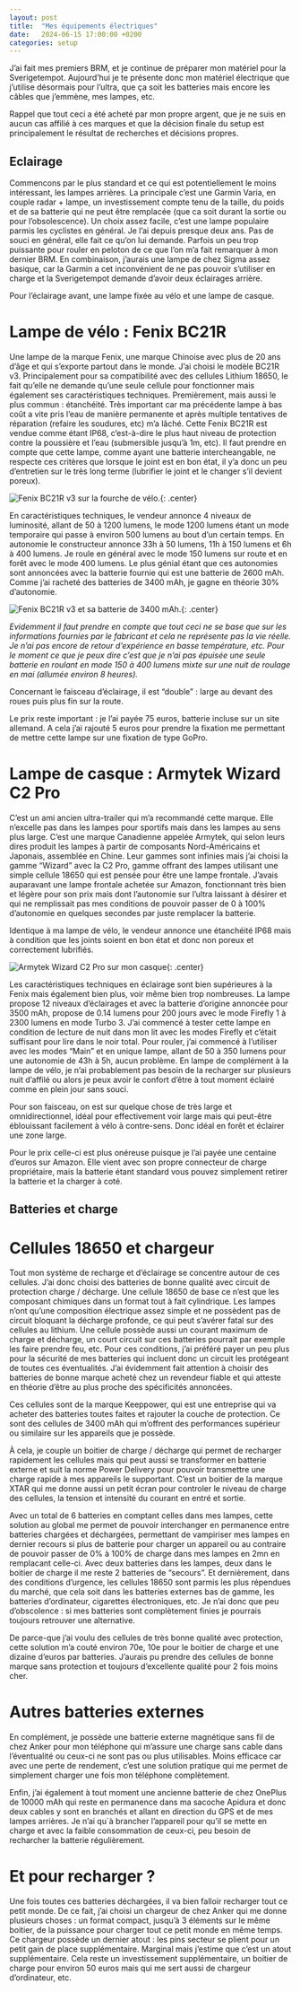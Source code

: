 ```yaml
---
layout: post
title:  "Mes équipements électriques"
date:   2024-06-15 17:00:00 +0200
categories: setup
---
```


J’ai fait mes premiers BRM, et je continue de préparer mon matériel pour la Sverigetempot. Aujourd’hui je te présente donc mon matériel électrique que j’utilise désormais pour l’ultra, que ça soit les batteries mais encore les câbles que j’emmène, mes lampes, etc.

Rappel que tout ceci a été acheté par mon propre argent, que je ne suis en aucun cas affilié à ces marques et que la décision finale du setup est principalement le résultat de recherches et  décisions propres.

## Eclairage

Commencons par le plus standard et ce qui est potentiellement le moins intéressant, les lampes arrières. La principale c’est une Garmin Varia, en couple radar + lampe, un investissement compte tenu de la taille, du poids et de sa batterie qui ne peut être remplacée (que ca soit durant la sortie ou pour l’obsolescence). Un choix assez facile, c’est une lampe populaire parmis les cyclistes en général. Je l’ai depuis presque deux ans. Pas de souci en général, elle fait ce qu’on lui demande. Parfois un peu trop puissante pour rouler en peloton de ce que l’on m’a fait remarquer à mon dernier BRM. En combinaison, j’aurais une lampe de chez Sigma assez basique, car la Garmin a cet inconvénient de ne pas pouvoir s’utiliser en charge et la Sverigetempot demande d’avoir deux éclairages arrière.

Pour l’éclairage avant, une lampe fixée au vélo et une lampe de casque. 

# Lampe de vélo : Fenix BC21R

Une lampe de la marque Fenix, une marque Chinoise avec plus de 20 ans d’âge et qui s’exporte partout dans le monde. J’ai choisi le modèle BC21R v3. Principalement pour sa compatibilité avec des cellules Lithium 18650, le fait qu’elle ne demande qu’une seule cellule pour fonctionner mais également ses caractéristiques techniques. Premièrement, mais aussi le plus commun : étanchéité. Très important car ma précédente lampe à bas coût a vite pris l’eau de manière permanente et après multiple tentatives de réparation (refaire les soudures, etc) m’a lâché. Cette Fenix BC21R est vendue comme étant IP68, c’est-à-dire le plus haut niveau de protection contre la poussière et l’eau (submersible jusqu’à 1m, etc). Il faut prendre en compte que cette lampe, comme ayant une batterie intercheangable, ne respecte ces critères que lorsque le joint est en bon état, il y’a donc un peu d’entretien sur le très long terme (lubrifier le joint et le changer s’il devient poreux).

![Fenix BC21R v3 sur la fourche de vélo.](/assets/images/2024-06-15-mon-setup-elec/IMG_1669.jpg){: .center}

En caractéristiques techniques, le vendeur annonce 4 niveaux de luminosité, allant de 50 à 1200 lumens, le mode 1200 lumens étant un mode temporaire qui passe à environ 500 lumens au bout d’un certain temps. En autonomie le constructeur annonce 33h à 50 lumens, 11h à 150 lumens et 6h à 400 lumens. Je roule en général avec le mode 150 lumens sur route et en forêt avec le mode 400 lumens.  Le plus génial étant que ces autonomies sont annoncées avec la batterie fournie qui est une batterie de 2600 mAh. Comme j’ai racheté des batteries de 3400 mAh, je gagne en théorie 30% d’autonomie. 

![Fenix BC21R v3 et sa batterie de 3400 mAh.](/assets/images/2024-06-15-mon-setup-elec/IMG_1672.jpg){: .center}

*Evidemment il faut prendre en compte que tout ceci ne se base que sur les informations fournies par le fabricant et cela ne représente pas la vie réelle. Je n’ai pas encore de retour d’expérience en basse température, etc. Pour le moment ce que je peux dire c’est que je n’ai pas épuisée une seule batterie en roulant en mode 150 à 400 lumens mixte sur une nuit de roulage en mai (allumée environ 8 heures).*

Concernant le faisceau d’éclairage, il est “double” : large au devant des roues puis plus fin sur la route.

Le prix reste important : je l’ai payée 75 euros, batterie incluse sur un site allemand. A cela j’ai rajouté 5 euros pour prendre la fixation me permettant de mettre cette lampe sur une fixation de type GoPro.

# Lampe de casque : Armytek Wizard C2 Pro

C’est un ami ancien ultra-trailer qui m’a recommandé cette marque. Elle n’excelle pas dans les lampes pour sportifs mais dans les lampes au sens plus large. C’est une marque Canadienne appelée Armytek, qui selon leurs dires produit les lampes à partir de composants Nord-Américains et Japonais, assemblée en Chine. Leur gammes sont infinies mais j’ai choisi la gamme “Wizard” avec la C2 Pro, gamme offrant des lampes utilisant une simple cellule 18650 qui est pensée pour être une lampe frontale. J’avais auparavant une lampe frontale achetée sur Amazon, fonctionnant très bien et légère pour son prix mais dont l’autonomie sur l’ultra laissant à désirer et qui ne remplissait pas mes conditions de pouvoir passer de 0 à 100% d’autonomie en quelques secondes par juste remplacer la batterie.

Identique à ma lampe de vélo, le vendeur annonce une étanchéité IP68 mais à condition que les joints soient en bon état et donc non poreux et correctement lubrifiés.

![Armytek Wizard C2 Pro sur mon casque](/assets/images/2024-06-15-mon-setup-elec/IMG_1674.jpg){: .center}

Les caractéristiques techniques en éclairage sont bien supérieures à la Fenix mais également bien plus, voir même bien trop nombreuses. La lampe propose 12 niveaux d’éclairages et avec la batterie d’origine annoncée pour 3500 mAh, propose de 0.14 lumens pour 200 jours avec le mode Firefly 1 à 2300 lumens en mode Turbo 3. J’ai commencé à tester cette lampe en condition de lecture de nuit dans mon lit avec les modes Firefly et c’était suffisant pour lire dans le noir total. Pour rouler, j’ai commencé à l’utiliser avec les modes “Main” et en unique lampe, allant de 50 à 350 lumens pour une autonomie de 43h à 5h, aucun problème. En lampe de complément à la lampe de vélo, je n’ai probablement pas besoin de la recharger sur plusieurs nuit d’affilé ou alors je peux avoir le confort d’être à tout moment éclairé comme en plein jour sans souci.

Pour son faisceau, on est sur quelque chose de très large et omnidirectionnel, idéal pour effectivement voir large mais qui peut-être éblouissant facilement à vélo à contre-sens. Donc idéal en forêt et éclairer une zone large.

Pour le prix celle-ci est plus onéreuse puisque je l’ai payée une centaine d’euros sur Amazon. Elle vient avec son propre connecteur de charge propriétaire, mais la batterie étant standard vous pouvez simplement retirer la batterie et la charger à coté.

## Batteries et charge

# Cellules 18650 et chargeur

Tout mon système de recharge et d’éclairage se concentre autour de ces cellules. J’ai donc choisi des batteries de bonne qualité avec circuit de protection charge / décharge. Une cellule 18650 de base ce n’est que les composant chimiques dans un format tout à fait cylindrique. Les lampes n’ont qu’une composition électrique assez simple et ne possèdent pas de circuit bloquant la décharge profonde, ce qui peut s’avérer fatal sur des cellules au lithium. Une cellule possède aussi un courant maximum de charge et décharge, un court circuit sur ces batteries pourrait par exemple les faire prendre feu, etc. Pour ces conditions, j’ai préféré payer un peu plus pour la sécurité de mes batteries qui incluent donc un circuit les protégeant de toutes ces éventualités. J’ai évidemment fait attention à choisir des batteries de bonne marque acheté chez un revendeur fiable et qui atteste en théorie d’être au plus proche des spécificités annoncées. 

Ces cellules sont de la marque Keeppower, qui est une entreprise qui va acheter des batteries toutes faites et rajouter la couche de protection. Ce sont des cellules de 3400 mAh qui m’offrent des performances supérieur ou similaire sur les appareils que je possède.

À cela, je couple un boitier de charge / décharge qui permet de recharger rapidement les cellules mais qui peut aussi se transformer en batterie externe et suit la norme Power Delivery pour pouvoir transmettre une charge rapide à mes appareils le supportant. C’est un boitier de la marque XTAR qui me donne aussi un petit écran pour controler le niveau de charge des cellules, la tension et intensité du courant en entré et sortie. 

Avec un total de 6 batteries en comptant celles dans mes lampes, cette solution au global me permet de pouvoir interchanger en permanence entre batteries chargées et déchargées, permettant de vampiriser mes lampes en dernier recours si plus de batterie pour charger un appareil ou au contraire de pouvoir passer de 0% à 100% de charge dans mes lampes en 2mn en remplacant celle-ci. Avec deux batteries dans les lampes, deux dans le boitier de charge il me reste 2 batteries de “secours”. Et dernièrement, dans des conditions d’urgence, les cellules 18650 sont parmis les plus répendues du marché, que cela soit dans les batteries externes bas de gamme, les batteries d’ordinateur, cigarettes électroniques, etc. Je n’ai donc que peu d’obscolence : si mes batteries sont complètement finies je pourrais toujours retrouver une alternative.

De parce-que j’ai voulu des cellules de très bonne qualité avec protection, cette solution m’a couté environ 70e, 10e pour le boitier de charge et une dizaine d’euros par batteries. J’aurais pu prendre des cellules de bonne marque sans protection et toujours d’excellente qualité pour 2 fois moins cher.

# Autres batteries externes

En complément, je possède une batterie externe magnétique sans fil de chez Anker pour mon téléphone qui m’assure une charge sans cable dans l’éventualité ou ceux-ci ne sont pas ou plus utilisables. Moins efficace car avec une perte de rendement, c’est une solution pratique qui me permet de simplement charger une fois mon téléphone complètement.

Enfin, j’ai également à tout moment une ancienne batterie de chez OnePlus de 10000 mAh qui reste en permanence dans ma sacoche Apidura et donc deux cables y sont en branchés et allant en direction du GPS et de mes lampes arrières. Je n’ai qu`à brancher l’appareil pour qu’il se mette en charge et avec la faible consommation de ceux-ci, peu besoin de recharcher la batterie régulièrement.

# Et pour recharger ?

Une fois toutes ces batteries déchargées, il va bien falloir recharger tout ce petit monde. De ce fait, j’ai choisi un chargeur de chez Anker qui me donne plusieurs choses : un format compact, jusqu’à 3 éléments sur le même boitier, de la puissance pour charger tout ce petit monde en même temps. Ce chargeur possède un dernier atout : les pins secteur se plient pour un petit gain de place supplémentaire. Marginal mais j’estime que c’est un atout supplémentaire. Cela reste un investissement supplémentaire, un boitier de charge pour environ 50 euros mais qui me sert aussi de chargeur d’ordinateur, etc.